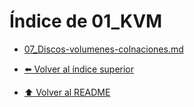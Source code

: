 # Índice de 01_KVM

- [07_Discos-volumenes-colnaciones.md](07_Discos-volumenes-colnaciones.md)

- [⬅️ Volver al índice superior](../Index.md)
- [⬆️ Volver al README](/README.md)
